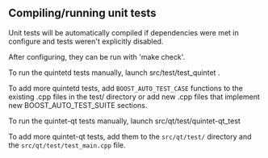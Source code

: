 Compiling/running unit tests
------------------------------------

Unit tests will be automatically compiled if dependencies were met in configure
and tests weren't explicitly disabled.

After configuring, they can be run with 'make check'.

To run the quintetd tests manually, launch src/test/test_quintet .

To add more quintetd tests, add `BOOST_AUTO_TEST_CASE` functions to the existing
.cpp files in the test/ directory or add new .cpp files that
implement new BOOST_AUTO_TEST_SUITE sections.

To run the quintet-qt tests manually, launch src/qt/test/quintet-qt_test

To add more quintet-qt tests, add them to the `src/qt/test/` directory and
the `src/qt/test/test_main.cpp` file.
